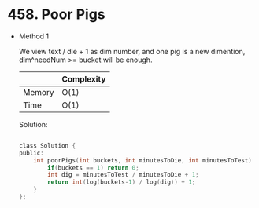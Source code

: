 # 458. Poor Pigs 
- Method 1

    We view text / die + 1 as dim number, and one pig is a new dimention, dim^needNum >= bucket will be enough.

    | |   Complexity  |
    | ----------- | ----------- | 
    |  Memory     | O(1) | 
    |      Time       |  O(1) | 


    Solution:

    ``` h

    class Solution {
    public:
        int poorPigs(int buckets, int minutesToDie, int minutesToTest) {
            if(buckets == 1) return 0;
            int dig = minutesToTest / minutesToDie + 1;
            return int(log(buckets-1) / log(dig)) + 1; 
        }
    };

    ```

<!-- - Method 2

    This is another method.

    | |   Complexity  |
    | ----------- | ----------- | 
    |  Memory     | O(n) | 
    |      Time       |  O(n) | 


    Solution:

    ``` h



    ```

- Additional Knowledge:
       
    Here are some additional knowledge.



<br> -->